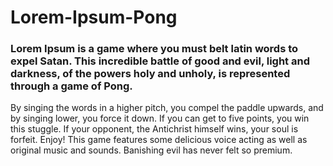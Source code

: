 # Lorem-Ipsum-Pong

### Lorem Ipsum is a game where you must belt latin words to expel Satan. This incredible battle of good and evil, light and darkness, of the powers holy and unholy, is represented through a game of Pong. 

By singing the words in a higher pitch, you compel the paddle upwards, and by singing lower, you force it down. If you can get to five points, you win this stuggle. If your opponent, the Antichrist himself wins, your soul is forfeit. Enjoy!
This game features some delicious voice acting as well as original music and sounds. Banishing evil has never felt so premium.
